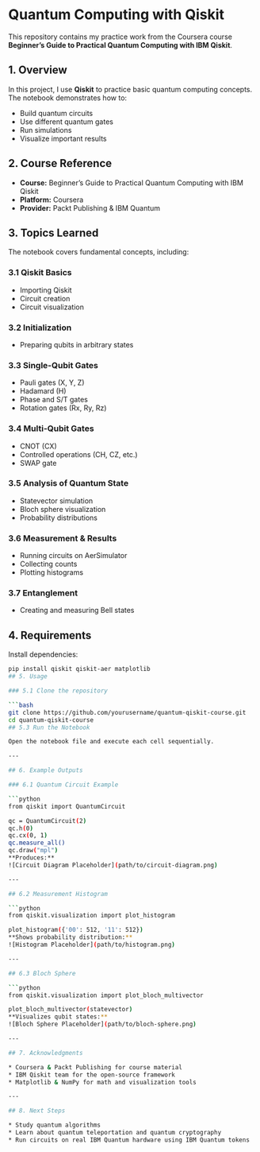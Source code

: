 # Quantum Computing with Qiskit

This repository contains my practice work from the Coursera course **Beginner’s Guide to Practical Quantum Computing with IBM Qiskit**.

## 1. Overview

In this project, I use **Qiskit** to practice basic quantum computing concepts. The notebook demonstrates how to:

* Build quantum circuits  
* Use different quantum gates  
* Run simulations  
* Visualize important results  

## 2. Course Reference

* **Course:** Beginner’s Guide to Practical Quantum Computing with IBM Qiskit  
* **Platform:** Coursera  
* **Provider:** Packt Publishing & IBM Quantum  

## 3. Topics Learned

The notebook covers fundamental concepts, including:

### 3.1 Qiskit Basics
* Importing Qiskit  
* Circuit creation  
* Circuit visualization  

### 3.2 Initialization
* Preparing qubits in arbitrary states  

### 3.3 Single-Qubit Gates
* Pauli gates (X, Y, Z)  
* Hadamard (H)  
* Phase and S/T gates  
* Rotation gates (Rx, Ry, Rz)  

### 3.4 Multi-Qubit Gates
* CNOT (CX)  
* Controlled operations (CH, CZ, etc.)  
* SWAP gate  

### 3.5 Analysis of Quantum State
* Statevector simulation  
* Bloch sphere visualization  
* Probability distributions  

### 3.6 Measurement & Results
* Running circuits on AerSimulator  
* Collecting counts  
* Plotting histograms  

### 3.7 Entanglement
* Creating and measuring Bell states  

## 4. Requirements

Install dependencies:

```bash
pip install qiskit qiskit-aer matplotlib
## 5. Usage

### 5.1 Clone the repository

```bash
git clone https://github.com/yourusername/quantum-qiskit-course.git
cd quantum-qiskit-course
## 5.3 Run the Notebook

Open the notebook file and execute each cell sequentially.

---

## 6. Example Outputs

### 6.1 Quantum Circuit Example

```python
from qiskit import QuantumCircuit

qc = QuantumCircuit(2)
qc.h(0)
qc.cx(0, 1)
qc.measure_all()
qc.draw("mpl")
**Produces:**  
![Circuit Diagram Placeholder](path/to/circuit-diagram.png)

---

## 6.2 Measurement Histogram

```python
from qiskit.visualization import plot_histogram

plot_histogram({'00': 512, '11': 512})
**Shows probability distribution:**  
![Histogram Placeholder](path/to/histogram.png)

---

## 6.3 Bloch Sphere

```python
from qiskit.visualization import plot_bloch_multivector

plot_bloch_multivector(statevector)
**Visualizes qubit states:**  
![Bloch Sphere Placeholder](path/to/bloch-sphere.png)

---

## 7. Acknowledgments

* Coursera & Packt Publishing for course material  
* IBM Qiskit team for the open-source framework  
* Matplotlib & NumPy for math and visualization tools  

---

## 8. Next Steps

* Study quantum algorithms  
* Learn about quantum teleportation and quantum cryptography  
* Run circuits on real IBM Quantum hardware using IBM Quantum tokens

